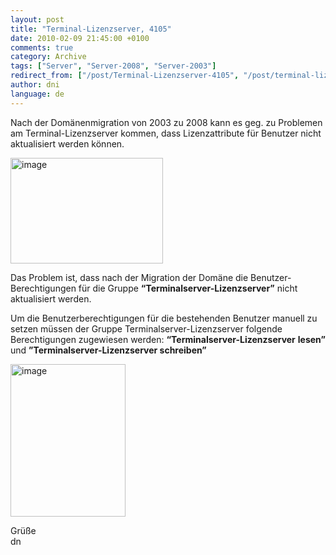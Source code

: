 ```yaml
---
layout: post
title: "Terminal-Lizenzserver, 4105"
date: 2010-02-09 21:45:00 +0100
comments: true
category: Archive
tags: ["Server", "Server-2008", "Server-2003"]
redirect_from: ["/post/Terminal-Lizenzserver-4105", "/post/terminal-lizenzserver-4105"]
author: dni
language: de
---
```

<!-- more -->
<p>Nach der Domänenmigration von 2003 zu 2008 kann es geg. zu Problemen am Terminal-Lizenzserver kommen, dass Lizenzattribute für Benutzer nicht aktualisiert werden können.</p>  <p><a href="/assets/archive/image_96.png" target="_blank"><img style="border-bottom: 0px; border-left: 0px; display: inline; border-top: 0px; border-right: 0px" title="image" border="0" alt="image" src="/assets/archive/image_thumb_96.png" width="244" height="169" /></a> </p>  <p>Das Problem ist, dass nach der Migration der Domäne die Benutzer-Berechtigungen für die Gruppe <strong>“Terminalserver-Lizenzserver”</strong> nicht aktualisiert werden.</p>  <p>Um die Benutzerberechtigungen für die bestehenden Benutzer manuell zu setzen müssen der Gruppe Terminalserver-Lizenzserver folgende Berechtigungen zugewiesen werden: <strong>“Terminalserver-Lizenzserver</strong> <strong>lesen” </strong>und <strong>”Terminalserver-Lizenzserver schreiben” </strong></p>  <p><a href="/assets/archive/image_97.png" target="_blank"><img style="border-bottom: 0px; border-left: 0px; display: inline; border-top: 0px; border-right: 0px" title="image" border="0" alt="image" src="/assets/archive/image_thumb_97.png" width="184" height="244" /></a> </p>  <p>Grüße   <br />dn</p>

